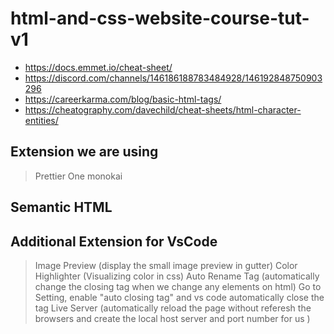 # html-and-css-website-course-tut-v1

- <https://docs.emmet.io/cheat-sheet/>
- <https://discord.com/channels/146186188783484928/146192848750903296>
- <https://careerkarma.com/blog/basic-html-tags/>
- <https://cheatography.com/davechild/cheat-sheets/html-character-entities/>

## Extension we are using

> Prettier
> One monokai

## Semantic HTML

## Additional Extension for VsCode

> Image Preview (display the small image preview in gutter)
> Color Highlighter (Visualizing color in css)
> Auto Rename Tag (automatically change the closing tag when we change any elements on html)
> Go to Setting, enable "auto closing tag" and vs code automatically close the tag
> Live Server (automatically reload the page without referesh the browsers and create the local host server and port number for us )
